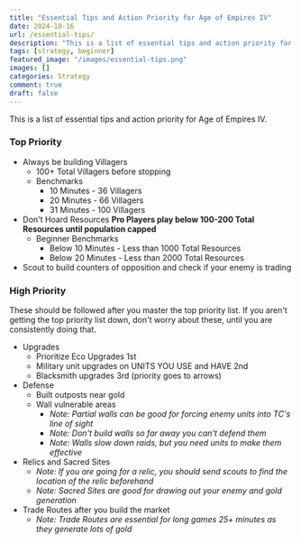 ```yaml
---
title: "Essential Tips and Action Priority for Age of Empires IV"
date: 2024-10-16
url: /essential-tips/
description: "This is a list of essential tips and action priority for Age of Empires IV."
tags: [strategy, beginner]
featured_image: "/images/essential-tips.png"
images: []
categories: Strategy
comment: true
draft: false
---
```

This is a list of essential tips and action priority for Age of Empires IV.<!--more-->

### Top Priority

- Always be building Villagers
  - 100+ Total Villagers before stopping
  - Benchmarks
    - 10 Minutes - 36 Villagers
    - 20 Minutes - 66 Villagers
    - 31 Minutes - 100 Villagers
- Don't Hoard Resources **Pro Players play below 100-200 Total Resources until population capped**
  - Beginner Benchmarks
    - Below 10 Minutes - Less than 1000 Total Resources
    - Below 20 Minutes - Less than 2000 Total Resources
- Scout to build counters of opposition and check if your enemy is trading

### High Priority

These should be followed after you master the top priority list. If you aren't getting the top priority list down, don't worry about these, until you are consistently doing that.

- Upgrades
  - Prioritize Eco Upgrades 1st
  - Military unit upgrades on UNITS YOU USE and HAVE 2nd
  - Blacksmith upgrades 3rd (priority goes to arrows)
- Defense
  - Built outposts near gold
  - Wall vulnerable areas
    - *Note: Partial walls can be good for forcing enemy units into TC's line of sight*
    - *Note: Don't build walls so far away you can't defend them*
    - *Note: Walls slow down raids, but you need units to make them effective*
- Relics and Sacred Sites
  - *Note: If you are going for a relic, you should send scouts to find the location of the relic beforehand*
  - *Note: Sacred Sites are good for drawing out your enemy and gold generation*
- Trade Routes after you build the market
  - *Note: Trade Routes are essential for long games 25+ minutes as they generate lots of gold*

